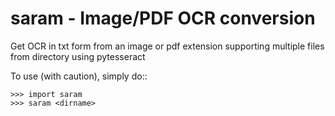 # saram - Image/PDF OCR conversion
Get OCR in txt form from an image or pdf extension supporting multiple files from directory using pytesseract

To use (with caution), simply do::

    >>> import saram
    >>> saram <dirname>